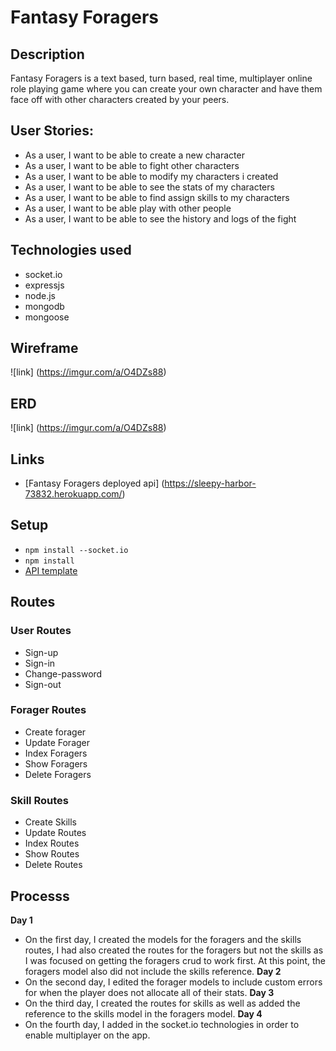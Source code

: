 # Fantasy Foragers

## Description
Fantasy Foragers is a text based, turn based, real time, multiplayer online role playing game where you can create your own character and have them face off with other characters created by your peers.

## User Stories:
-   As a user, I want to be able to create a new character
-   As a user, I want to be able to fight other characters
-   As a user, I want to be able to modify my characters i created
-   As a user, I want to be able to see the stats of my characters
-   As a user, I want to be able to find assign skills to my characters
-   As a user, I want to be able play with other people
-   As a user, I want to be able to see the history and logs of the fight

## Technologies used
-   socket.io
-   expressjs
-   node.js
-   mongodb
-   mongoose

## Wireframe
![link] (https://imgur.com/a/O4DZs88)
## ERD
![link] (https://imgur.com/a/O4DZs88)

## Links
-   [Fantasy Foragers deployed api] (https://sleepy-harbor-73832.herokuapp.com/)

## Setup
-   `npm install --socket.io`
-   `npm install`
-   [API template](https://git.generalassemb.ly/ga-wdi-boston/express-api-template)

## Routes

### User Routes
-   Sign-up
-   Sign-in
-   Change-password
-   Sign-out

### Forager Routes
-   Create forager
-   Update Forager
-   Index Foragers
-   Show Foragers
-   Delete Foragers

### Skill Routes
-   Create Skills
-   Update Routes
-   Index Routes
-   Show Routes
-   Delete Routes

## Processs
**Day 1**
-   On the first day, I created the models for the foragers and the skills routes, I had also created the routes for the foragers but not the skills as I was focused on getting the foragers crud to work first.  At this point, the foragers model also did not include the skills reference.
**Day 2**
-   On the second day, I edited the forager models to include custom errors for when the player does not allocate all of their stats.
**Day 3**
-   On the third day, I created the routes for skills as well as added the reference to the skills model in the foragers model.
**Day 4**
-   On the fourth day, I added in the socket.io technologies in order to enable multiplayer on the app.
